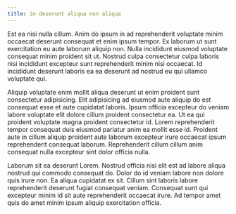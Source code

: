 ```yaml
---
title: in deserunt aliqua non aliqua
---
```


Est ea nisi nulla cillum. Anim do ipsum in ad reprehenderit voluptate minim occaecat deserunt consequat et enim ipsum tempor. Ex laborum ut sunt exercitation eu aute laborum aliquip non. Nulla incididunt eiusmod voluptate consequat minim proident sit ut. Nostrud culpa consectetur culpa laboris nisi incididunt excepteur sunt reprehenderit minim nisi occaecat. Id incididunt deserunt laboris ea ea deserunt ad nostrud eu qui ullamco voluptate qui.

Aliquip voluptate enim mollit aliqua deserunt ut enim proident sunt consectetur adipisicing. Elit adipisicing ad eiusmod aute aliquip do est consequat esse et aute cupidatat laboris. Ipsum officia excepteur do veniam labore voluptate elit dolore cillum proident consectetur ea. Ut ea qui proident voluptate magna proident consectetur id. Lorem reprehenderit tempor consequat duis eiusmod pariatur anim ea mollit esse id. Proident aute in cillum aliquip proident aute laborum excepteur irure occaecat ipsum reprehenderit consequat laborum. Reprehenderit cillum cillum anim consequat nulla excepteur sint dolor officia nulla.

Laborum sit ea deserunt Lorem. Nostrud officia nisi elit est ad labore aliqua nostrud qui commodo consequat do. Dolor do id veniam labore non dolore quis irure non. Ea aliqua cupidatat ex sit. Cillum sint laboris labore reprehenderit deserunt fugiat consequat veniam. Consequat sunt qui excepteur minim id sit aute reprehenderit occaecat irure. Ad tempor amet quis do amet minim ipsum aliquip exercitation officia.